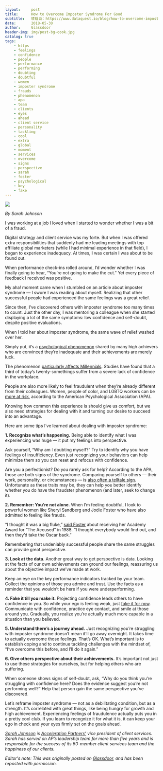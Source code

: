 ```yaml
---
layout:     post
title:      How to Overcome Imposter Syndrome For Good
subtitle:   转载自：https://www.dataquest.io/blog/how-to-overcome-imposter-syndrome-for-good/
date:       2018-05-30
author:     Glassdoor
header-img: img/post-bg-cook.jpg
catalog: true
tags:
    - https
    - feelings
    - confidence
    - people
    - performance
    - performing
    - doubting
    - doubtful
    - women
    - imposter syndrome
    - frauds
    - phenomenon
    - apa
    - team
    - clients
    - eyes
    - ahead
    - client service
    - personality
    - tackling
    - cool
    - extra
    - global
    - moment
    - services
    - overcome
    - signs
    - perspective
    - sarah
    - foster
    - psychological
    - key
    - fake
---
```


![](https://www.dataquest.io/blog/content/images/2018/05/imposter_syndrome.jpg)


*By Sarah Johnson*

I was working at a job I loved when I started to wonder whether I was a bit of a fraud.

Digital strategy and client service was my forte. But when I was offered extra responsibilities that suddenly had me leading meetings with top affiliate global marketers (while I had minimal experience in that field), I began to experience inadequacy. At times, I was certain I was about to be found out.

When performance check-ins rolled around, I’d wonder whether I was finally going to hear, “You’re not going to make the cut.” Yet every piece of feedback I received was positive.

My aha! moment came when I stumbled on an article about imposter syndrome — I swore I was reading about myself. Realizing that other successful people had experienced the same feelings was a great relief.

Since then, I’ve discovered others with imposter syndrome too many times to count. Just the other day, I was mentoring a colleague when she started displaying a lot of the same symptoms: low confidence and self-doubt, despite positive evaluations.

When I told her about imposter syndrome, the same wave of relief washed over her.

Simply put, it’s a [psychological phenomenon](https://www.fastcompany.com/40421352/the-five-types-of-impostor-syndrome-and-how-to-beat-them) shared by many high achievers who are convinced they’re inadequate and their achievements are merely luck.

The phenomenon [particularly affects Millennials](https://www.independent.co.uk/student/news/third-of-millennials-young-people-suffer-from-imposter-syndrome-in-the-workplace-confidence-mental-a7587066.html). Studies have found that a third of today’s twenty-somethings suffer from a severe lack of confidence in the workplace.

People are also more likely to feel fraudulent when they’re already different from their colleagues. Women, people of color, and LGBTQ workers can be [more at risk](http://www.apa.org/gradpsych/2013/11/fraud.aspx), according to the American Psychological Association (APA).

Knowing how common this experience is should give us comfort, but we also need strategies for dealing with it and turning our desire to succeed into an advantage.

Here are some tips I’ve learned about dealing with imposter syndrome:

**1. Recognize what’s happening.** Being able to identify what I was experiencing was huge — it put my feelings into perspective.

Ask yourself, “Why am I doubting myself?” Try to identify why you have feelings of insufficiency. Even just recognizing your behaviors can help minimize them so you can reset and refocus with confidence.

Are you a perfectionist? Do you rarely ask for help? According to the APA, those are both signs of the syndrome. Comparing yourself to others — their work, personality, or circumstances — is [also often a telltale sign](https://www.inc.com/julian-hayes-ii/feeling-like-an-impostor-its-a-good-thing-for-high-performers-heres-why.html). Unfortunate as these traits may be, they can help you better identify whether you do have the fraudster phenomenon (and later, seek to change it).

**2. Remember: You’re not alone.** When I’m feeling doubtful, I look to powerful women like Sheryl Sandberg and Jodie Foster who have also admitted to feeling like frauds.

“I thought it was a big fluke,” [said Foster](https://www.thecut.com/2017/01/25-famous-women-on-impostor-syndrome-and-self-doubt.html) about receiving her Academy Award for “The Accused” in 1988. “I thought everybody would find out, and then they’d take the Oscar back.”

Remembering that undeniably successful people share the same struggles can provide great perspective.

**3. Look at the data.** Another great way to get perspective is data. Looking at the facts of our own achievements can ground our feelings, reassuring us about the objective impact we’ve made at work.

Keep an eye on the key performance indicators tracked by your team. Collect the opinions of those you admire and trust. Use the facts as a reminder that you wouldn’t be here if you were underperforming.

**4. Fake it till you make it.** Projecting confidence leads others to have confidence in you. So while your ego is feeling weak, just [fake it for now](https://catalystforbusiness.com/fake-till-make-key-developing-business-image). Communicate with confidence, practice eye contact, and smile at those around you. Gradually, you realize you’re actually much more capable in a situation than you believed.

**5. Understand there’s a journey ahead.** Just recognizing you’re struggling with imposter syndrome doesn’t mean it’ll go away overnight. It takes time to actually overcome those feelings. That’s OK. What’s important is to establish coping and to continue tackling challenges with the mindset of, “I’ve overcome this before, and I’ll do it again.”

**6. Give others perspective about their achievements.** It’s important not just to use these strategies for ourselves, but for helping others who are suffering.

When someone shows signs of self-doubt, ask, “Why do you think you’re struggling with confidence here? Does the evidence suggest you’re not performing well?” Help that person gain the same perspective you’ve discovered.

Let’s reframe imposter syndrome — not as a debilitating condition, but as a strength. It’s correlated with great things, like being hungry for growth and high achievement. Experiencing feelings of fraudulence actually puts you in a pretty cool club. If you learn to recognize it for what it is, it can keep your ego in check and your eyes firmly set on the goals ahead.

*[Sarah Johnson](https://www.linkedin.com/in/sarahjohnsondayes) is [Acceleration Partners’](https://www.accelerationpartners.com/) vice president of client services. Sarah has served on AP’s leadership team for more than five years and is responsible for the success of its 60-member client services team and the happiness of our clients.*

*Editor's note: This was originally posted on [Glassdoor](https://www.glassdoor.com/blog/how-to-overcome-imposter-syndrome-for-good), and has been reposted with permission.*
